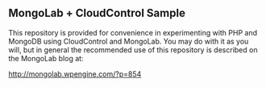 MongoLab + CloudControl Sample
-----

This repository is provided for convenience in experimenting with PHP and MongoDB using CloudControl and MongoLab. You may do with it as you will, but in general the recommended use of this repository is described on the MongoLab blog at:

http://mongolab.wpengine.com/?p=854